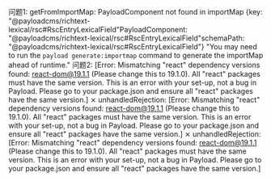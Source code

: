 问题1:
getFromImportMap: PayloadComponent not found in importMap {key: "@payloadcms/richtext-lexical/rsc#RscEntryLexicalField"PayloadComponent: "@payloadcms/richtext-lexical/rsc#RscEntryLexicalField"schemaPath: "@payloadcms/richtext-lexical/rsc#RscEntryLexicalField"} "You may need to run the `payload generate:importmap` command to generate the importMap ahead of runtime."
问题2:
[Error: Mismatching "react" dependency versions found: react-dom@19.1.1 (Please change this to 19.1.0). All "react" packages must have the same version. This is an error with your set-up, not a bug in Payload. Please go to your package.json and ensure all "react" packages have the same version.]
 ⨯ unhandledRejection: [Error: Mismatching "react" dependency versions found: react-dom@19.1.1 (Please change this to 19.1.0). All "react" packages must have the same version. This is an error with your set-up, not a bug in Payload. Please go to your package.json and ensure all "react" packages have the same version.]
 ⨯ unhandledRejection:  [Error: Mismatching "react" dependency versions found: react-dom@19.1.1 (Please change this to 19.1.0). All "react" packages must have the same version. This is an error with your set-up, not a bug in Payload. Please go to your package.json and ensure all "react" packages have the same version.]